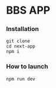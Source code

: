 # BBS APP

### Installation

```
git clone
cd next-app
npm i
```

### How to launch
```
npm run dev
```
